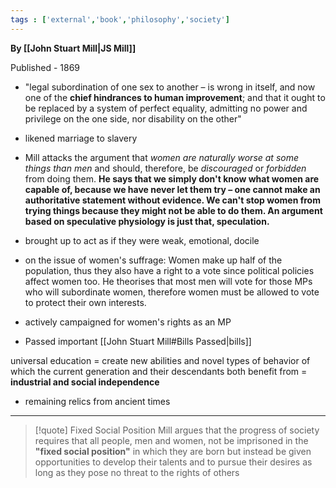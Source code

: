```yaml
---
tags : ['external','book','philosophy','society']
---
```

**By [[John Stuart Mill|JS Mill]]** 

Published - 1869

- "legal subordination of one sex to another – is wrong in itself, and now one of the **chief hindrances to human improvement**; and that it ought to be replaced by a system of perfect equality, admitting no power and privilege on the one side, nor disability on the other"

- likened marriage to slavery

- Mill attacks the argument that *women are naturally worse at some things than men* and should, therefore, be *discouraged* or *forbidden* from doing them. **He says that we simply don't know what women are capable of, because we have never let them try – one cannot make an authoritative statement without evidence. We can't stop women from trying things because they might not be able to do them. An argument based on speculative physiology is just that, speculation.**

- brought up to act as if they were weak, emotional, docile

- on the issue of women's suffrage:  Women make up half of the population, thus they also have a right to a vote since political policies affect women too. He theorises that most men will vote for those MPs who will subordinate women, therefore women must be allowed to vote to protect their own interests. 

- actively campaigned for women's rights as an MP

- Passed important [[John Stuart Mill#Bills Passed|bills]]

universal education =  create new abilities and novel types of behavior of which the current  generation and their descendants both benefit from = **industrial and social independence**

- remaining relics from ancient times

---

> [!quote]  Fixed Social Position
> Mill argues that the progress of society requires that all people, men and women, not be imprisoned in the **"fixed social position"** in which they are born but instead be given opportunities to develop their talents and to pursue their desires as long as they pose no threat to the rights of others
